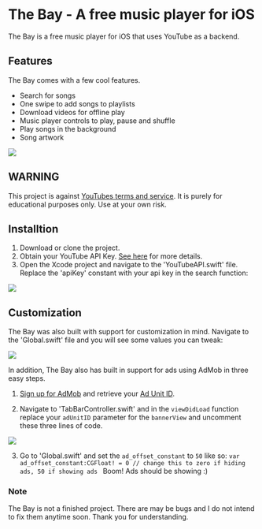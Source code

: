 # The Bay - A free music player for iOS
The Bay is a free music player for iOS that uses YouTube as a backend. 

## Features
The Bay comes with a few cool features. 

* Search for songs
* One swipe to add songs to playlists
* Download videos for offline play 
* Music player controls to play, pause and shuffle 
* Play songs in the background
* Song artwork

![](https://i.imgur.com/0yLgYwN.jpg)

## WARNING
This project is against [YouTubes terms and service](https://www.youtube.com/statc?template=terms). It is purely for educational purposes only. Use at your own risk. 

## Installtion 

1. Download or clone the project. 
2. Obtain your YouTube API Key. [See here](https://www.youtube.com/watch?v=Im69kzhpR3I) for more details. 
3. Open the Xcode project and navigate to the 'YouTubeAPI.swift' file. Replace the 'apiKey' constant with your api key in the search function:

![](https://i.imgur.com/M22oavY.png)

## Customization
The Bay was also built with support for customization in mind. Navigate to the 'Global.swift' file and you will see some values you can tweak:

![](https://i.imgur.com/9jvPAgg.png)

In addition, The Bay also has built in support for ads using AdMob in three easy steps. 

1. [Sign up for AdMob](https://www.google.com/admob/) and retrieve your [Ad Unit ID](https://support.google.com/admob/answer/3016009?hl=en).

2. Navigate to 'TabBarController.swift' and in the `viewDidLoad` function replace your `adUnitID` parameter for the `bannerView` and uncomment these three lines of code.

![](https://i.imgur.com/QHWxBNS.png)

3. Go to 'Global.swift' and set the `ad_offset_constant` to `50` like so:
`var ad_offset_constant:CGFloat! = 0 // change this to zero if hiding ads, 50 if showing ads
`
Boom! Ads should be showing :)


### Note

The Bay is not a finished project. There are may be bugs and I do not intend to fix them anytime soon. Thank you for understanding. 


